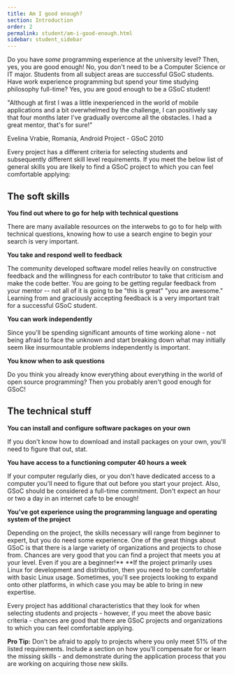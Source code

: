 ```yaml
---
title: Am I good enough?
section: Introduction
order: 2
permalink: student/am-i-good-enough.html
sidebar: student_sidebar
---
```


Do you have *some* programming experience at the university level? Then, yes, you are good enough! No, you don't need to be a Computer Science or IT major. Students from all subject areas are successful GSoC students. Have work experience programming but spend your time studying philosophy full-time? Yes, you are good enough to be a GSoC student!

"Although at first I was a little inexperienced in the world of mobile applications and a bit overwhelmed by the challenge, I can positively say that four months later I've gradually overcome all the obstacles. I had a great mentor, that's for sure!"

Evelina Vrabie, Romania, Android Project - GSoC 2010

Every project has a different criteria for selecting students and subsequently different skill level requirements. If you meet the below list of general skills you are likely to find a GSoC project to which you can feel comfortable applying:


## The soft skills

**You find out where to go for help with technical questions**

There are many available resources on the interwebs to go to for help with technical questions, knowing how to use a search engine to begin your search is very important.

**You take and respond well to feedback**

The community developed software model relies heavily on constructive feedback and the willingness for each contributor to take that criticism and make the code better.   You are going to be getting regular feedback from your mentor -- not all of it is going to be "this is great" "you are awesome." Learning from and graciously accepting feedback is a very important trait for a successful GSoC student.

**You can work independently**

Since you'll be spending significant amounts of time working alone - not being afraid to face the unknown and start breaking down what may initially seem like insurmountable problems independently is important.

**You know when to ask questions**

Do you think you already know everything about everything in the world of open source programming?  Then you probably aren't good enough for GSoC!


## The technical stuff

**You can install and configure software packages on your own**

If you don't know how to download and install packages on your own, you'll need to figure that out, stat.

**You have access to a functioning computer 40 hours a week**

If your computer regularly dies, or you don't have dedicated access to a computer you'll need to figure that out before you start your project. Also, GSoC should be considered a full-time commitment. Don't expect an hour or two a day in an internet cafe to be enough!

**You've got experience using the programming language and operating system of the project**

Depending on the project, the skills necessary will range from beginner to expert, but you do need some experience.  One of the great things about GSoC is that there is a large variety of organizations and projects to chose from. Chances are very good that you can find a project that meets you at your level.  Even if you are a beginner!** **If the project primarily uses Linux for development and distribution, then you need to be comfortable with basic Linux usage. Sometimes, you'll see projects looking to expand onto other platforms, in which case you may be able to bring in new expertise.

Every project has additional characteristics that they look for when selecting students and projects - however, if you meet the above basic criteria - chances are good that there are GSoC projects and organizations to which you can feel comfortable applying.

**Pro Tip:** Don't be afraid to apply to projects where you only meet 51% of the listed requirements.  Include a section on how you'll compensate for or learn the missing skills - and demonstrate during the application process that you are working on acquiring those new skills.


